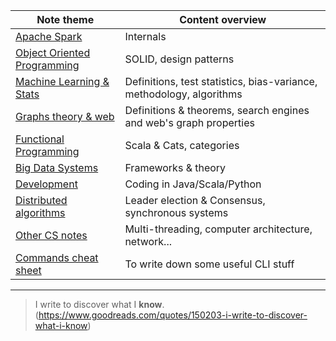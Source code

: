 |Note theme|Content overview|
|--|--|
|[Apache Spark](spark.html)|Internals|
|[Object Oriented Programming](OOP.html)|SOLID, design patterns|
|[Machine Learning & Stats](ML.html)|Definitions, test statistics, bias-variance, methodology, algorithms|
|[Graphs theory & web](graph.html)|Definitions & theorems, search engines and web's graph properties|
|[Functional Programming](FP.html)|Scala & Cats, categories|
|[Big Data Systems](bd.html)|Frameworks & theory|
|[Development](pl.html)|Coding in Java/Scala/Python|
|[Distributed algorithms](da.html)|Leader election & Consensus, synchronous systems|
|[Other CS notes](div.html)|Multi-threading, computer architecture, network...|
|[Commands cheat sheet](cmd.html)|To write down some useful CLI stuff|

___
> I write to discover what I **know**.(https://www.goodreads.com/quotes/150203-i-write-to-discover-what-i-know)

<!--stackedit_data:
eyJoaXN0b3J5IjpbLTE2ODUzMzgzODYsMzkxNzU1MjIxLDMwOT
AyNDk1Miw1MzAwMTMxOV19
-->